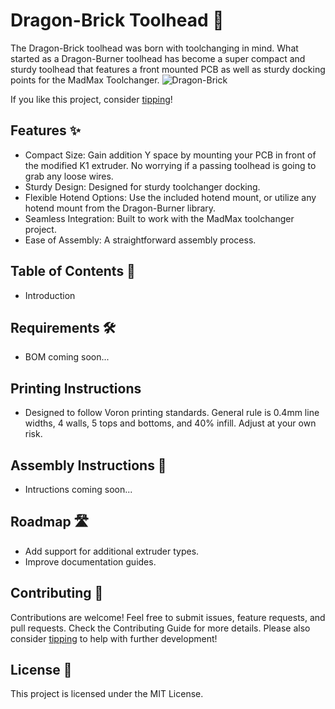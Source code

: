 # Dragon-Brick Toolhead 🐉

The Dragon-Brick toolhead was born with toolchanging in mind. What started as a Dragon-Burner toolhead has become a super compact and sturdy toolhead that features a front mounted PCB as well as sturdy docking points for the MadMax Toolchanger.
![Dragon-Brick](https://github.com/user-attachments/assets/c7a6bdaf-0203-4216-80af-660eae2c6323)

If you like this project, consider [tipping](https://www.Ko-fi.com/robxberty)!

## Features ✨

- Compact Size: Gain addition Y space by mounting your PCB in front of the modified K1 extruder. No worrying if a passing toolhead is going to grab any loose wires.
- Sturdy Design: Designed for sturdy toolchanger docking.
- Flexible Hotend Options: Use the included hotend mount, or utilize any hotend mount from the Dragon-Burner library.
- Seamless Integration: Built to work with the MadMax toolchanger project.
- Ease of Assembly: A straightforward assembly process.

## Table of Contents 📖

- Introduction

## Requirements 🛠️

- BOM coming soon...

## Printing Instructions

- Designed to follow Voron printing standards. General rule is 0.4mm line widths, 4 walls, 5 tops and bottoms, and 40% infill. Adjust at your own risk.

## Assembly Instructions 🔧

- Intructions coming soon...

## Roadmap 🛣️

- Add support for additional extruder types.
- Improve documentation guides.

## Contributing 🤝

Contributions are welcome! Feel free to submit issues, feature requests, and pull requests. Check the Contributing Guide for more details.
Please also consider [tipping](https://www.Ko-fi.com/robxberty) to help with further development!

## License 📄

This project is licensed under the MIT License.
